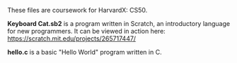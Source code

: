 These files are coursework for HarvardX: CS50.

<b>Keyboard Cat.sb2</b> is a program written in Scratch, an introductory language for new programmers. It can be viewed in action here: https://scratch.mit.edu/projects/265717447/

<b>hello.c</b> is a basic "Hello World" program written in C.
